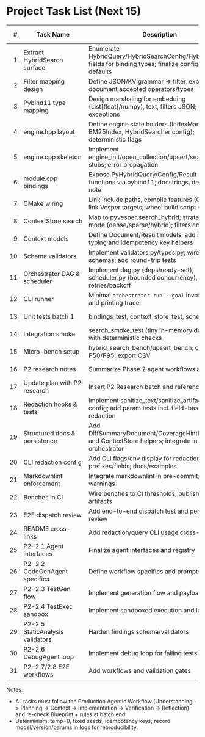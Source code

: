# Project Task List (Next 15)

| # | Task Name | Description | Assignee | Priority | Status | Start Date | Due Date | References/Notes |
|---:|---|---|---|---|---|---|---|---|
| 1 | Extract HybridSearch surface | Enumerate HybridQuery/HybridSearchConfig/HybridResult fields for binding types; finalize config knobs and defaults | Principal Eng | High | Completed | 2025-10-20 | 2025-10-20 | Vesper/include/vesper/search/hybrid_searcher.hpp; Docs/ImplementationPlan.md P0 findings; P1/notes/hybrid_search_surface.md |
| 2 | Filter mapping design | Define JSON/KV grammar -> filter_expr mapping; document accepted operators/types | Principal Eng | High | Completed | 2025-10-20 | 2025-10-21 | P1/notes/filter_mapping_design.md; Vesper/include/vesper/metadata/metadata_store.hpp |
| 3 | Pybind11 type mapping | Design marshaling for embedding (List[float]/numpy), text, filters JSON; errors -> exceptions | Principal Eng | High | Completed | 2025-10-20 | 2025-10-21 | P1/notes/pybind_type_mapping.md |
| 4 | engine.hpp layout | Define engine state holders (IndexManager, BM25Index, HybridSearcher config); deterministic flags | Principal Eng | High | Completed | 2025-10-21 | 2025-10-21 | bindings/python/pyvesper/engine.hpp |
| 5 | engine.cpp skeleton | Implement engine_init/open_collection/upsert/search_hybrid stubs; error propagation | Principal Eng | High | Completed | 2025-10-21 | 2025-10-22 | bindings/python/pyvesper/engine.cpp |
| 6 | module.cpp bindings | Expose PyHybridQuery/Config/Result + functions via pybind11; docstrings, determinism note | Principal Eng | High | Completed | 2025-10-22 | 2025-10-22 | bindings/python/pyvesper/module.cpp |
| 7 | CMake wiring | Link include paths, compile features (C++20), link Vesper targets; wheel build script stub | Build | High | Completed | 2025-10-22 | 2025-10-22 | bindings/python/pyvesper/CMakeLists.txt |
| 8 | ContextStore.search | Map to pyvesper.search_hybrid; strategy from mode (dense/sparse/hybrid); filters conversion | Principal Eng | High | Completed | 2025-10-23 | 2025-10-23 | orchestrator/context/vesper_context_store.py |
| 9 | Context models | Define Document/Result models; add metadata typing and idempotency key helpers | Principal Eng | Medium | Completed | 2025-10-23 | 2025-10-23 | orchestrator/context/models.py |
| 10 | Schema validators | Implement validators.py/types.py; wire to schemas; add round-trip tests | Principal Eng | High | Completed | 2025-10-24 | 2025-10-24 | orchestrator/schemas/{*.schema.json, validators.py, types.py} |
| 11 | Orchestrator DAG & scheduler | Implement dag.py (deps/ready-set), scheduler.py (bounded concurrency), retries/backoff | Principal Eng | High | In Progress | 2025-10-24 | 2025-10-25 | orchestrator/core/{dag.py,scheduler.py,retries.py,budgets.py} |
| 12 | CLI runner | Minimal `orchestrator run --goal` invoking core and printing trace | Principal Eng | Medium | In Progress | 2025-10-25 | 2025-10-25 | cli/orchestrator_cli.py |
| 13 | Unit tests batch 1 | bindings_test, context_store_test, schemas_test | QA | High | In Progress | 2025-10-25 | 2025-10-26 | tests/unit/* |
| 14 | Integration smoke | search_smoke_test (tiny in-memory dataset) with deterministic checks | QA | High | Completed | 2025-10-26 | 2025-10-26 | tests/integration/search_smoke_test.py |
| 15 | Micro-bench setup | hybrid_search_bench/upsert_bench; capture P50/P95; export CSV | QA | Medium | In Progress | 2025-10-26 | 2025-10-27 | bench/context/* |
| 16 | P2 research notes | Summarize Phase 2 agent workflows and gaps | Principal Eng | High | Completed | 2025-10-26 | 2025-10-26 | P2/notes/agent_workflows_research.md |
| 17 | Update plan with P2 research | Insert P2 Research batch and references | Principal Eng | High | Completed | 2025-10-26 | 2025-10-26 | Docs/ImplementationPlan.md |
| 18 | Redaction hooks & tests | Implement sanitize_text/sanitize_artifact; env-config; add param tests incl. field-based redaction | Principal Eng | High | Completed | 2025-10-26 | 2025-10-26 | orchestrator/obs/redaction.py; tests/unit/phase2_param_tests.py |
| 19 | Structured docs & persistence | Add DiffSummaryDocument/CoverageHintDocument and ContextStore helpers; integrate in orchestrator | Principal Eng | Medium | Completed | 2025-10-26 | 2025-10-26 | orchestrator/context/models.py; orchestrator/core/orchestrator.py |
| 20 | CLI redaction config | Add CLI flags/env display for redaction prefixes/fields; docs/examples | Principal Eng | Medium | Completed | 2025-10-27 | 2025-10-27 | cli/orchestrator_cli.py; SECURITY.md |
| 21 | Markdownlint enforcement | Integrate markdownlint in pre-commit; fix warnings | Principal Eng | Medium | In Progress | 2025-10-27 | 2025-10-27 | .pre-commit-config.yaml; .markdownlint.json |
| 22 | Benches in CI | Wire benches to CI thresholds; publish timing artifacts | Principal Eng | Medium | Completed | 2025-10-27 | 2025-10-28 | bench/context/* |
| 23 | E2E dispatch review | Add end-to-end dispatch test and perform code review | Principal Eng | Medium | Completed | 2025-10-27 | 2025-10-28 | tests/integration/* |
| 24 | README cross-links | Add redaction/query CLI usage cross-links | Principal Eng | Low | Completed | 2025-10-27 | 2025-10-28 | README.md |
| 25 | P2-2.1 Agent interfaces | Finalize agent interfaces and registry | Principal Eng | High | Completed | 2025-10-27 | 2025-10-29 | orchestrator/agents/base.py; orchestrator/core/registry.py |
| 26 | P2-2.2 CodeGenAgent specifics | Define workflow specifics and prompts | Principal Eng | Medium | Pending | 2025-10-27 | 2025-10-30 | agents/codegen.py; P2/notes/* |
| 27 | P2-2.3 TestGen flow | Implement generation flow and payloads | Principal Eng | Medium | Pending | 2025-10-27 | 2025-10-30 | agents/test_agent.py |
| 28 | P2-2.4 TestExec sandbox | Implement sandboxed execution and logs | Principal Eng | Medium | Pending | 2025-10-27 | 2025-10-31 | exec/sandbox.py |
| 29 | P2-2.5 StaticAnalysis validators | Harden findings schema/validators | Principal Eng | Medium | Pending | 2025-10-27 | 2025-10-31 | orchestrator/schemas/* |
| 30 | P2-2.6 DebugAgent loop | Implement debug loop for failing tests | Principal Eng | Medium | Pending | 2025-10-27 | 2025-10-31 | agents/debug.py |
| 31 | P2-2.7/2.8 E2E workflows | Add workflows and validation gates | Principal Eng | High | Pending | 2025-10-27 | 2025-11-02 | tests/integration/* |

Notes:
- All tasks must follow the Production Agentic Workflow (Understanding -> Planning -> Context -> Implementation -> Verification -> Reflection) and re-check Blueprint + rules at batch end.
- Determinism: temp=0, fixed seeds, idempotency keys; record model/version/params in logs for reproducibility.
